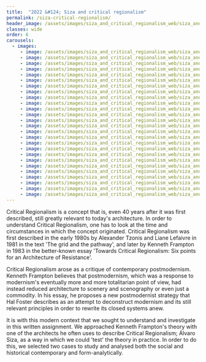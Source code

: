 ```yaml
---
title:  "2O22 &#124; Siza and critical regionalism"
permalink: /siza-critical-regionalism/
header_image: /assets/images/siza_and_critical_regionalism_web/siza_and_critical_regionalism_web0.jpg
classes: wide
order: 6
carousels:
  - images:
     - image: /assets/images/siza_and_critical_regionalism_web/siza_and_critical_regionalism_web1.jpg
     - image: /assets/images/siza_and_critical_regionalism_web/siza_and_critical_regionalism_web2.jpg
     - image: /assets/images/siza_and_critical_regionalism_web/siza_and_critical_regionalism_web3.jpg
     - image: /assets/images/siza_and_critical_regionalism_web/siza_and_critical_regionalism_web4.jpg
     - image: /assets/images/siza_and_critical_regionalism_web/siza_and_critical_regionalism_web5.jpg
     - image: /assets/images/siza_and_critical_regionalism_web/siza_and_critical_regionalism_web6.jpg
     - image: /assets/images/siza_and_critical_regionalism_web/siza_and_critical_regionalism_web7.jpg
     - image: /assets/images/siza_and_critical_regionalism_web/siza_and_critical_regionalism_web8.jpg
     - image: /assets/images/siza_and_critical_regionalism_web/siza_and_critical_regionalism_web9.jpg
     - image: /assets/images/siza_and_critical_regionalism_web/siza_and_critical_regionalism_web10.jpg
     - image: /assets/images/siza_and_critical_regionalism_web/siza_and_critical_regionalism_web11.jpg
     - image: /assets/images/siza_and_critical_regionalism_web/siza_and_critical_regionalism_web12.jpg
     - image: /assets/images/siza_and_critical_regionalism_web/siza_and_critical_regionalism_web13.jpg
     - image: /assets/images/siza_and_critical_regionalism_web/siza_and_critical_regionalism_web14.jpg
     - image: /assets/images/siza_and_critical_regionalism_web/siza_and_critical_regionalism_web15.jpg
     - image: /assets/images/siza_and_critical_regionalism_web/siza_and_critical_regionalism_web16.jpg
     - image: /assets/images/siza_and_critical_regionalism_web/siza_and_critical_regionalism_web17.jpg
     - image: /assets/images/siza_and_critical_regionalism_web/siza_and_critical_regionalism_web18.jpg
     - image: /assets/images/siza_and_critical_regionalism_web/siza_and_critical_regionalism_web19.jpg
     - image: /assets/images/siza_and_critical_regionalism_web/siza_and_critical_regionalism_web20.jpg
     - image: /assets/images/siza_and_critical_regionalism_web/siza_and_critical_regionalism_web21.jpg
     - image: /assets/images/siza_and_critical_regionalism_web/siza_and_critical_regionalism_web22.jpg
     - image: /assets/images/siza_and_critical_regionalism_web/siza_and_critical_regionalism_web23.jpg
     - image: /assets/images/siza_and_critical_regionalism_web/siza_and_critical_regionalism_web24.jpg
     - image: /assets/images/siza_and_critical_regionalism_web/siza_and_critical_regionalism_web25.jpg
     - image: /assets/images/siza_and_critical_regionalism_web/siza_and_critical_regionalism_web26.jpg
---
```


Critical Regionalism is a concept that is, even 40 years after it was first described, still greatly relevant to today's architecture. In order to understand Critical Regionalism, one has to look at the time and circumstances in which the concept originated. Critical Regionalism was first described in the early 1980s by Alexander Tzonis and Liane Lefaivre in 1981 in the text 'The grid and the pathway', and later by Kenneth Frampton in 1983 in the better-known essay 'Towards Critical Regionalism: Six points for an Architecture of Resistance'.

<!--more-->

Critical Regionalism arose as a critique of contemporary postmodernism. Kenneth Frampton believes that postmodernism, which was a response to modernism's eventually more and more totalitarian point of view, had instead reduced architecture to scenery and scenography or even just a commodity. In his essay, he proposes a new postmodernist strategy that Hal Foster describes as an attempt to deconstruct modernism and its still relevant principles in order to rewrite its closed systems anew.

It is with this modern context that we sought to understand and investigate in this written assignment. We approached Kenneth Frampton's theory with one of the architects he often uses to describe Critical Regionalism; Álvaro Siza, as a way in which we could 'test' the theory in practice. In order to do this, we selected two cases to study and analysed both the social and historical contemporary and form-analytically.

